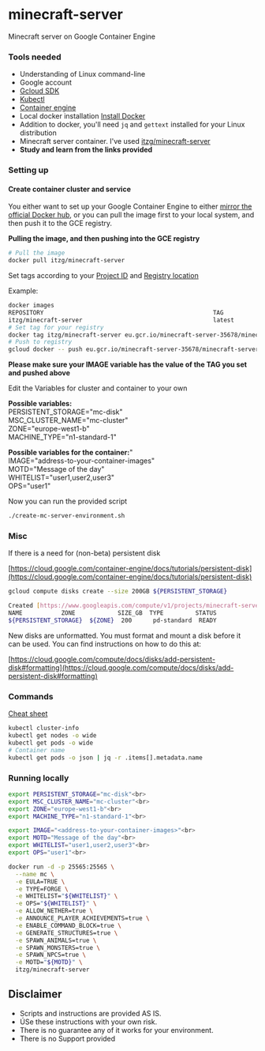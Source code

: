 # minecraft-server
Minecraft server on Google Container Engine


### Tools needed
* Understanding of Linux command-line
* Google account
* [Gcloud SDK](https://cloud.google.com/sdk/downloads)
* [Kubectl](https://kubernetes.io/docs/tasks/tools/install-kubectl/)
* [Container engine](https://cloud.google.com/container-engine/docs/quickstart)
* Local docker installation [Install Docker](https://docs.docker.com/engine/installation/)
* Addition to docker, you'll need `jq` and `gettext` installed for your Linux distribution
* Minecraft server container. I've used [itzg/minecraft-server](https://hub.docker.com/r/itzg/minecraft-server/)
* **Study and learn from the links provided**


### Setting up

#### Create container cluster and service
You either want to set up your Google Container Engine to either [mirror the official Docker hub](https://cloud.google.com/container-registry/docs/using-dockerhub-mirroring), or you can pull the image first to your local system, and then push it to the GCE registry.

**Pulling the image, and then pushing into the GCE registry**
```bash
# Pull the image
docker pull itzg/minecraft-server
```

Set tags according to your [Project ID](https://support.google.com/cloud/answer/6158840?hl=en) and [Registry location](https://cloud.google.com/container-registry/docs/quickstart)

Example:
```bash
docker images
REPOSITORY                                                TAG                 IMAGE ID            CREATED             SIZE
itzg/minecraft-server                                     latest              0d7b50698515        11 days ago         295MB
# Set tag for your registry
docker tag itzg/minecraft-server eu.gcr.io/minecraft-server-35678/minecraft-server
# Push to registry
gcloud docker -- push eu.gcr.io/minecraft-server-35678/minecraft-server
```

**Please make sure your IMAGE variable has the value of the TAG you set and pushed above**

Edit the Variables for cluster and container to your own

**Possible variables:** <br>
PERSISTENT_STORAGE="mc-disk"<br>
MSC_CLUSTER_NAME="mc-cluster"<br>
ZONE="europe-west1-b"<br>
MACHINE_TYPE="n1-standard-1"<br>

**Possible variables for the container:**"<br>
IMAGE="address-to-your-container-images"<br>
MOTD="Message of the day"<br>
WHITELIST="user1,user2,user3"<br>
OPS="user1"<br>

Now you can run the provided script
```bash
./create-mc-server-environment.sh
```

### Misc
If there is a need for (non-beta) persistent disk

[https://cloud.google.com/container-engine/docs/tutorials/persistent-disk](https://cloud.google.com/container-engine/docs/tutorials/persistent-disk)

```bash
gcloud compute disks create --size 200GB ${PERSISTENT_STORAGE}

Created [https://www.googleapis.com/compute/v1/projects/minecraft-server-185418/zones/${ZONE}/disks/${PERSISTENT_STORAGE}].
NAME           ZONE            SIZE_GB  TYPE         STATUS
${PERSISTENT_STORAGE}  ${ZONE}  200      pd-standard  READY
```

New disks are unformatted. You must format and mount a disk before it<br>
can be used. You can find instructions on how to do this at:

[https://cloud.google.com/compute/docs/disks/add-persistent-disk#formatting](https://cloud.google.com/compute/docs/disks/add-persistent-disk#formatting)



### Commands
[Cheat sheet](https://kubernetes.io/docs/user-guide/kubectl-cheatsheet/)

```bash
kubectl cluster-info
kubectl get nodes -o wide
kubectl get pods -o wide
# Container name
kubectl get pods -o json | jq -r .items[].metadata.name
```

### Running locally
```bash
export PERSISTENT_STORAGE="mc-disk"<br>
export MSC_CLUSTER_NAME="mc-cluster"<br>
export ZONE="europe-west1-b"<br>
export MACHINE_TYPE="n1-standard-1"<br>

export IMAGE="<address-to-your-container-images>"<br>
export MOTD="Message of the day"<br>
export WHITELIST="user1,user2,user3"<br>
export OPS="user1"<br>

docker run -d -p 25565:25565 \
  --name mc \
  -e EULA=TRUE \
  -e TYPE=FORGE \
  -e WHITELIST="${WHITELIST}" \
  -e OPS="${WHITELIST}" \
  -e ALLOW_NETHER=true \
  -e ANNOUNCE_PLAYER_ACHIEVEMENTS=true \
  -e ENABLE_COMMAND_BLOCK=true \
  -e GENERATE_STRUCTURES=true \
  -e SPAWN_ANIMALS=true \
  -e SPAWN_MONSTERS=true \
  -e SPAWN_NPCS=true \
  -e MOTD="${MOTD}" \
  itzg/minecraft-server
```


## Disclaimer
* Scripts and instructions are provided AS IS.
* ÚSe these instructions with your own risk.
* There is no guarantee any of it works for your environment.
* There is no Support provided